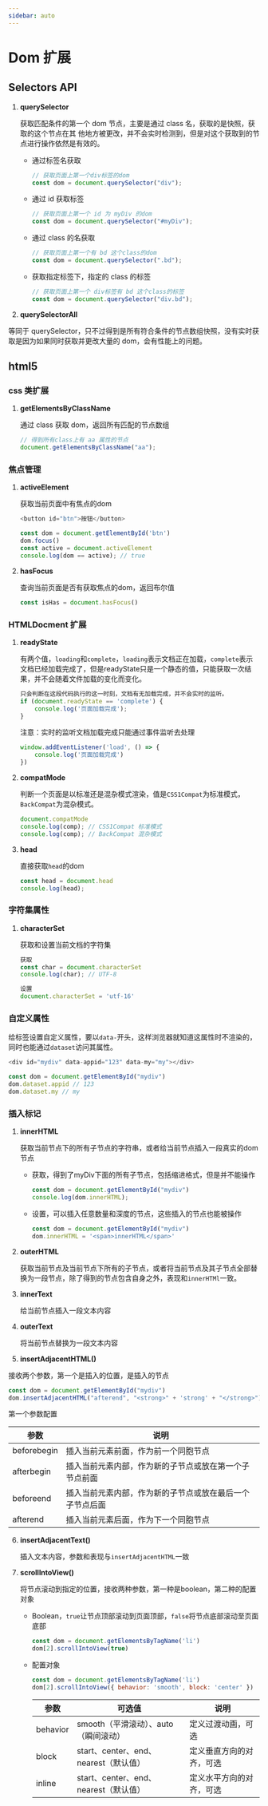 ```yaml
---
sidebar: auto
---
```


# Dom 扩展

## Selectors API

1. **querySelector**

   获取匹配条件的第一个 dom 节点，主要是通过 class 名，获取的是快照，获取的这个节点在其
   他地方被更改，并不会实时检测到，但是对这个获取到的节点进行操作依然是有效的。

   - 通过标签名获取

     ```js
     // 获取页面上第一个div标签的dom
     const dom = document.querySelector("div");
     ```

   - 通过 id 获取标签

     ```js
     // 获取页面上第一个 id 为 myDiv 的dom
     const dom = document.querySelector("#myDiv");
     ```

   - 通过 class 的名获取

     ```js
     // 获取页面上第一个有 bd 这个class的dom
     const dom = document.querySelector(".bd");
     ```

   - 获取指定标签下，指定的 class 的标签

     ```js
     // 获取页面上第一个 div标签有 bd 这个class的标签
     const dom = document.querySelector("div.bd");
     ```

2. **querySelectorAll**

等同于 querySelector，只不过得到是所有符合条件的节点数组快照，没有实时获取是因为如果同时获取并更改大量的 dom，会有性能上的问题。

## html5

### css 类扩展

1. **getElementsByClassName**

   通过 class 获取 dom，返回所有匹配的节点数组

   ```js
   // 得到所有class上有 aa 属性的节点
   document.getElementsByClassName("aa");
   ```

### 焦点管理

1. **activeElement**

   获取当前页面中有焦点的dom

   ```js
   <button id="btn">按钮</button>
   
   const dom = document.getElementById('btn')
   dom.focus()
   const active = document.activeElement
   console.log(dom == active); // true
   ```

2. **hasFocus**

   查询当前页面是否有获取焦点的dom，返回布尔值

   ```js
   const isHas = document.hasFocus()
   ```

### HTMLDocment 扩展

1. **readyState**

   有两个值，`loading`和`complete`，`loading`表示文档正在加载，`complete`表示文档已经加载完成了，但是readyState只是一个静态的值，只能获取一次结果，并不会随着文件加载的变化而变化。

   ```js
   只会判断在这段代码执行的这一时刻，文档有无加载完成，并不会实时的监听。
   if (document.readyState == 'complete') {
       console.log('页面加载完成');
   }
   ```

   注意：实时的监听文档加载完成只能通过事件监听去处理

   ```js
   window.addEventListener('load', () => {
       console.log('页面加载完成')
   })
   ```

2. **compatMode**

   判断一个页面是以标准还是混杂模式渲染，值是`CSS1Compat`为标准模式，`BackCompat`为混杂模式。

   ```js
   document.compatMode
   console.log(comp); // CSS1Compat 标准模式
   console.log(comp); // BackCompat 混杂模式
   ```

3. **head**

   直接获取`head`的dom

   ```js
   const head = document.head
   console.log(head);
   ```

### 字符集属性

1. **characterSet**

   获取和设置当前文档的字符集

   ```js
   获取
   const char = document.characterSet
   console.log(char); // UTF-8
   
   设置
   document.characterSet = 'utf-16'
   ```

### 自定义属性

给标签设置自定义属性，要以`data-`开头，这样浏览器就知道这属性时不渲染的，同时也能通过`dataset`访问其属性。

```js
<div id="mydiv" data-appid="123" data-my="my"></div>

const dom = document.getElementById("mydiv")
dom.dataset.appid // 123
dom.dataset.my // my
```

### 插入标记

1. **innerHTML**

   获取当前节点下的所有子节点的字符串，或者给当前节点插入一段真实的dom节点

   * 获取，得到了myDiv下面的所有子节点，包括缩进格式，但是并不能操作

     ```js
     const dom = document.getElementById("mydiv")
     console.log(dom.innerHTML); 
     ```

   * 设置，可以插入任意数量和深度的节点，这些插入的节点也能被操作

     ```js
     const dom = document.getElementById("mydiv")
     dom.innerHTML = '<span>innerHTML</span>'
     ```

2. **outerHTML**

   获取当前节点及当前节点下所有的子节点，或者将当前节点及其子节点全部替换为一段节点，除了得到的节点包含自身之外，表现和`innerHTMl`一致。

3. **innerText**

   给当前节点插入一段文本内容

4. **outerText**

   将当前节点替换为一段文本内容

5.  **insertAdjacentHTML()**

   接收两个参数，第一个是插入的位置，是插入的节点

   ```js
   const dom = document.getElementById("mydiv")
   dom.insertAdjacentHTML("afterend", "<strong>" + 'strong' + "</strong>")
   ```

   第一个参数配置

   | 参数        | 说明                                                     |
   | ----------- | -------------------------------------------------------- |
   | beforebegin | 插入当前元素前面，作为前一个同胞节点                     |
   | afterbegin  | 插入当前元素内部，作为新的子节点或放在第一个子节点前面   |
   | beforeend   | 插入当前元素内部，作为新的子节点或放在最后一个子节点后面 |
| afterend    | 插入当前元素后面，作为下一个同胞节点                     |
   
6. **insertAdjacentText()**

   插入文本内容，参数和表现与`insertAdjacentHTML`一致

7. **scrollIntoView()** 

   将节点滚动到指定的位置，接收两种参数，第一种是boolean，第二种的配置对象

   * Boolean，`true`让节点顶部滚动到页面顶部，`false`将节点底部滚动至页面底部

     ```js
     const dom = document.getElementsByTagName('li')
     dom[2].scrollIntoView(true)
     ```

   * 配置对象

     ```js
     const dom = document.getElementsByTagName('li')
     dom[2].scrollIntoView({ behavior: 'smooth', block: 'center' })
     ```

     | 参数     | 可选值                                | 说明                     |
     | -------- | ------------------------------------- | ------------------------ |
     | behavior | smooth（平滑滚动）、auto（瞬间滚动）  | 定义过渡动画，可选       |
     | block    | start、center、end、nearest（默认值） | 定义垂直方向的对齐，可选 |
     | inline   | start、center、end、nearest（默认值） | 定义水平方向的对齐，可选 |

